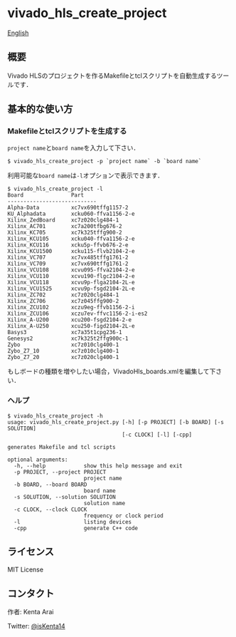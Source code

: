 # vivado_hls_create_project

[English](README.md)

## 概要

Vivado HLSのプロジェクトを作るMakefileとtclスクリプトを自動生成するツールです．

## 基本的な使い方

### Makefileとtclスクリプトを生成する

`project name`と`board name`を入力して下さい．

```
$ vivado_hls_create_project -p `project name` -b `board name`
```

利用可能な`board name`は`-l`オプションで表示できます．

```
$ vivado_hls_create_project -l
Board               Part
----------------------------
Alpha-Data          xc7vx690tffg1157-2
KU_Alphadata        xcku060-ffva1156-2-e
Xilinx_ZedBoard     xc7z020clg484-1
Xilinx_AC701        xc7a200tfbg676-2
Xilinx_KC705        xc7k325tffg900-2
Xilinx_KCU105       xcku040-ffva1156-2-e
Xilinx_KCU116       xcku5p-ffvb676-2-e
Xilinx_KCU1500      xcku115-flvb2104-2-e
Xilinx_VC707        xc7vx485tffg1761-2
Xilinx_VC709        xc7vx690tffg1761-2
Xilinx_VCU108       xcvu095-ffva2104-2-e
Xilinx_VCU110       xcvu190-flgc2104-2-e
Xilinx_VCU118       xcvu9p-flga2104-2L-e
Xilinx_VCU1525      xcvu9p-fsgd2104-2L-e
Xilinx_ZC702        xc7z020clg484-1
Xilinx_ZC706        xc7z045ffg900-2
Xilinx_ZCU102       xczu9eg-ffvb1156-2-i
Xilinx_ZCU106       xczu7ev-ffvc1156-2-i-es2
Xilinx_A-U200       xcu200-fsgd2104-2-e
Xilinx_A-U250       xcu250-figd2104-2L-e
Basys3              xc7a35t1cpg236-1
Genesys2            xc7k325t2ffg900c-1
Zybo                xc7z010clg400-1
Zybo_Z7_10          xc7z010clg400-1
Zybo_Z7_20          xc7z020clg400-1
```

もしボードの種類を増やしたい場合，VivadoHls_boards.xmlを編集して下さい．

### ヘルプ

```
$ vivado_hls_create_project -h
usage: vivado_hls_create_project.py [-h] [-p PROJECT] [-b BOARD] [-s SOLUTION]
                                    [-c CLOCK] [-l] [-cpp]

generates Makefile and tcl scripts

optional arguments:
  -h, --help            show this help message and exit
  -p PROJECT, --project PROJECT
                        project name
  -b BOARD, --board BOARD
                        board name
  -s SOLUTION, --solution SOLUTION
                        solution name
  -c CLOCK, --clock CLOCK
                        frequency or clock period
  -l                    listing devices
  -cpp                  generate C++ code
```

## ライセンス

MIT License

## コンタクト

作者: Kenta Arai

Twitter: [@isKenta14](https://twitter.com/isKenta14)

